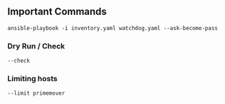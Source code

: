 
## Important Commands

`ansible-playbook -i inventory.yaml watchdog.yaml --ask-become-pass`

### Dry Run / Check 
`--check`

### Limiting hosts 
`--limit primemover `